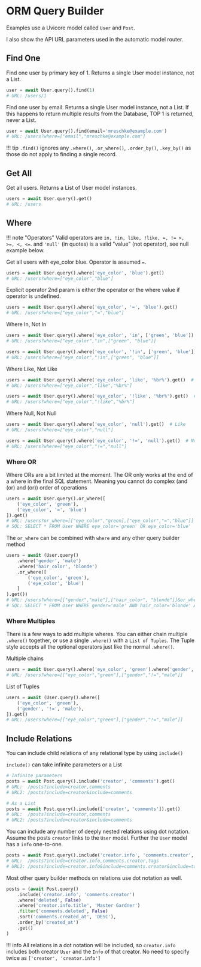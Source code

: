 # ORM Query Builder

Examples use a Uvicore model called `User` and `Post`.

I also show the API URL parameters used in the automatic model router.


## Find One

Find one user by primary key of 1.  Returns a single User model instance, not a List.
```python
user = await User.query().find(1)
# URL: /users/1
```

Find one user by email.  Returns a single User model instance, not a List.  If this happens to return multiple results from the Database, TOP 1 is returned, never a List.
```python
user = await User.query().find(email='mreschke@example.com')
# URL: /users?where=["email","mreschke@example.com"]
```

!!! tip
    `.find()` ignores any `.where()`, `.or_where()`, `.order_by()`, `.key_by()` as those do not apply to finding a single record.





## Get All

Get all users.  Returns a List of User model instances.
```python
users = await User.query().get()
# URL: /users
```





## Where


!!! note "Operators"
    Valid operators are `in, !in, like, !like, =, != >, >=, <, <=`.
    and `'null'` (in quotes) is a valid "value" (not operator), see null example below.

Get all users with eye_color blue.  Operator is assumed `=`.
```python
users = await User.query().where('eye_color', 'blue').get()
# URL: /users?where=["eye_color","blue"]
```

Explicit operator
2nd param is either the operator or the where value if operator is undefined.
```python
users = await User.query().where('eye_color', '=', 'blue').get()
# URL: /users?where=["eye_color","=","blue"]
```

Where In, Not In
```python
users = await User.query().where('eye_color', 'in', ['green', 'blue']).get()  # In
# URL: /users?where=["eye_color","in",["green", "blue"]]

users = await User.query().where('eye_color', '!in', ['green', 'blue']).get()  # Not in
# URL: /users?where=["eye_color","!in",["green", "blue"]]
```

Where Like, Not Like
```python
users = await User.query().where('eye_color', 'like', '%br%').get()  # Like
# URL: /users?where=["eye_color","like","%br%"]

users = await User.query().where('eye_color', '!like', '%br%').get()  # Not like
# URL: /users?where=["eye_color","!like","%br%"]
```

Where Null, Not Null
```python
users = await User.query().where('eye_color', 'null').get()  # Like
# URL: /users?where=["eye_color","null"]

users = await User.query().where('eye_color', '!=', 'null').get()  # Not like
# URL: /users?where=["eye_color","!=","null"]
```



### Where OR

Where ORs are a bit limited at the moment.   The OR only works at the end of a where in the final SQL statement.  Meaning you cannot do complex (and (or) and (or)) order of operations

```python
users = await User.query().or_where([
    ('eye_color', 'green'),
    ('eye_color', '=', 'blue')
]).get()
# URL: /users?or_where=[["eye_color","green],["eye_color","=","blue"]]
# SQL: SELECT * FROM User WHERE eye_color='green' OR eye_color='blue'
```

The `or_where` can be combined with `where` and any other query builder method
```python
users = await (User.query()
    .where('gender', 'male')
    .where('hair_color', 'blonde')
    .or_where([
        ('eye_color', 'green'),
        ('eye_color', 'blue')
    ]
).get())
# URL: /users?where=[["gender","male"],["hair_color", "blonde"]]&or_where=[["eye_color","green"],["eye_color","blue"]]
# SQL: SELECT * FROM User WHERE gender='male' AND hair_color='blonde' AND (eye_color='green' OR eye_color='blue')
```




### Where Multiples

There is a few ways to add multiple wheres.  You can either chain multiple `.where()` together, or use a single `.where()` with a `List of Tuples`.  The Tuple style accepts all the optional operators just like the normal `.where()`.

Multiple chains
```python
users = await User.query().where('eye_color', 'green').where('gender', '!=', 'male').get()
# URL: /users?where=[["eye_color","green"],["gender","!=","male"]]
```

List of Tuples
```python
users = await (User.query().where([
    ('eye_color', 'green'),
    ('gender', '!=', 'male'),
]).get()
# URL: /users?where=[["eye_color","green"],["gender","!=","male"]]
```



## Include Relations

You can include child relations of any relational type by using `include()`

`include()` can take infinite parameters or a List
```python
# Infinite parameters
posts = await Post.query().include('creator', 'comments').get()
# URL:  /posts?include=creator,comments
# URL2: /posts?include=creator&include=comments

# As a List
posts = await Post.query().include(['creator', 'comments']).get()
# URL:  /posts?include=creator,comments
# URL2: /posts?include=creator&include=comments
```

You can include any number of deeply nested relations using dot notation.  Assume the posts `creator` links to the `User` model.  Further the `User` model has a `info` one-to-one.
```python
posts = await Post.query().include('creator.info', 'comments.creator', 'tags').get()
# URL:  /posts?include=creator.info,comments.creator,tags
# URL2: /posts?include=creator.info&include=comments.creator&include=tags
```

Most other query builder methods on relations use dot notation as well.
```python
posts = (await Post.query()
    .include('creator.info', 'comments.creator')
    .where('deleted', False)
    .where('creator.info.title', 'Master Gardner')
    .filter('comments.deleted', False)
    .sort('comments.created_at', 'DESC'),
    .order_by('created_at')
    .get()
)
```



!!! info
    All relations in a dot notation will be included, so `creator.info` includes both creator `User` and the `Info` of that creator.  No need to specify twice as `['creator', 'creator.info']`
